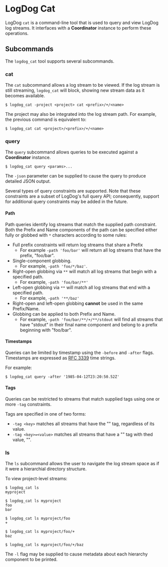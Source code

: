 LogDog Cat
==========

LogDog `cat` is a command-line tool that is used to query and view LogDog log
streams. It interfaces with a **Coordinator** instance to perform these
operations.

## Subcommands

The `logdog_cat` tool supports several subcommands.

### cat

The `cat` subcommand allows a log stream to be viewed. If the log stream is
still streaming, `logdog_cat` will block, showing new stream data as it becomes
available.

```shell
$ logdog_cat -project <project> cat <prefix>/+/<name>
```

The project may also be integrated into the log stream path. For example, the
previous command is equivalent to:

```shell
$ logdog_cat cat <project>/<prefix>/+/<name>
```

### query

The `query` subcommand allows queries to be executed against a **Coordinator**
instance.

```shell
$ logdog_cat query <params>...
```

The `-json` parameter can be supplied to cause the query to produce detailed
JSON output.

Several types of query constraints are supported. Note that these constraints
are a subset of LogDog's full query API; consequently, support for additional
query constraints may be added in the future.

#### Path

Path queries identify log streams that match the supplied path constraint.
Both the Prefix and Name components of the path can be specified either fully
or globbed with `*` characters according to some rules:

* Full prefix constraints will return log streams that share a Prefix
  * For example `-path 'foo/bar'` will return all log streams that have the
    prefix, "foo/bar".
* Single-component globbing.
  * For example, `-path 'foo/*/baz'`.
* Right-open globbing via `**` will match all log streams that begin with a
  specified path.
  * For example, `-path 'foo/bar/**'`
* Left-open globbing via `**` will match all log streams that end with a
  specified path.
  * For example, `-path '**/baz'`
* Right-open and left-open globbing **cannot** be used in the same Prefix/Name.
* Globbing can be applied to both Prefix and Name.
  * For example, `-path 'foo/bar/**/+/**/stdout` will find all streams that
    have "stdout" in their final name component and belong to a prefix
    beginning with "foo/bar".

#### Timestamps

Queries can be limited by timestamp using the `-before` and `-after` flags.
Timestamps are expressed as [RFC 3339](https://www.ietf.org/rfc/rfc3339.txt)
time strings.

For example:
```shell
$ logdog_cat query -after '1985-04-12T23:20:50.52Z'
```

#### Tags

Queries can be restricted to streams that match supplied tags using one or
more `-tag` constraints.

Tags are specified in one of two forms:

* `-tag <key>` matches all streams that have the "<key>" tag, regardless of its
  value.
* `-tag <key>=<value>` matches all streams that have a "<key>" tag with thed
  value, "<value>".

### ls

The `ls` subcommand allows the user to navigate the log stream space as if it
were a hierarchial directory structure.

To view project-level streams:

```shell
$ logdog_cat ls
myproject

$ logdog_cat ls myproject
foo
bar

$ logdog_cat ls myproject/foo
+

$ logdog_cat ls myproject/foo/+
baz

$ logdog_cat ls myproject/foo/+/baz
```

The `-l` flag may be supplied to cause metadata about each hierarchy component
to be printed.
